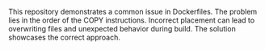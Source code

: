 This repository demonstrates a common issue in Dockerfiles. The problem lies in the order of the COPY instructions. Incorrect placement can lead to overwriting files and unexpected behavior during build. The solution showcases the correct approach.